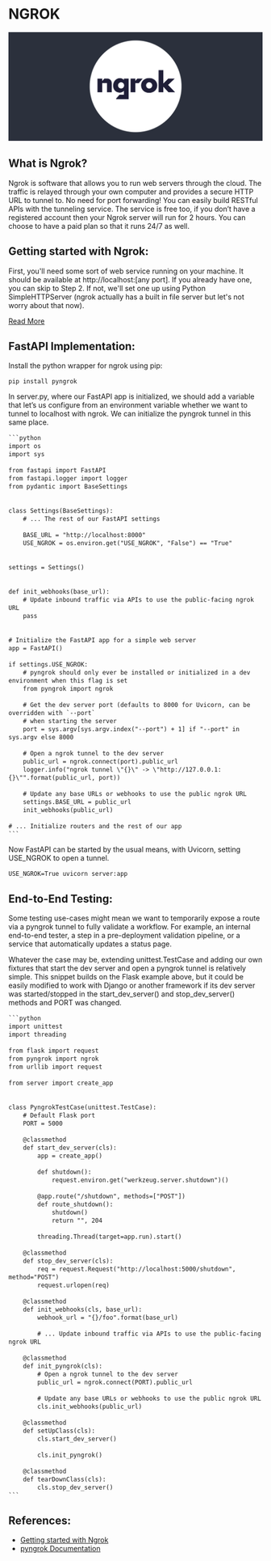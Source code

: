 # NGROK

<p align="center">
  <img src="Assets/ngrok.png" />
</p>

## What is Ngrok?
Ngrok is software that allows you to run web servers through the cloud. The traffic is relayed through your own computer and provides a secure HTTP URL to tunnel to. No need for port forwarding! You can easily build RESTful APIs with the tunneling service. The service is free too, if you don’t have a registered account then your Ngrok server will run for 2 hours. You can choose to have a paid plan so that it runs 24/7 as well.

## Getting started with Ngrok:
First, you'll need some sort of web service running on your machine. It should be available at http://localhost:[any port]. If you already have one, you can skip to Step 2. If not, we'll set one up using Python SimpleHTTPServer (ngrok actually has a built in file server but let's not worry about that now).

[Read More](https://ngrok.com/docs/getting-started)

## FastAPI Implementation:
Install the python wrapper for ngrok using pip:

    pip install pyngrok

In server.py, where our FastAPI app is initialized, we should add a variable that let’s us configure from an environment variable whether we want to tunnel to localhost with ngrok. We can initialize the pyngrok tunnel in this same place.

    ```python
    import os
    import sys

    from fastapi import FastAPI
    from fastapi.logger import logger
    from pydantic import BaseSettings


    class Settings(BaseSettings):
        # ... The rest of our FastAPI settings

        BASE_URL = "http://localhost:8000"
        USE_NGROK = os.environ.get("USE_NGROK", "False") == "True"


    settings = Settings()


    def init_webhooks(base_url):
        # Update inbound traffic via APIs to use the public-facing ngrok URL
        pass


    # Initialize the FastAPI app for a simple web server
    app = FastAPI()

    if settings.USE_NGROK:
        # pyngrok should only ever be installed or initialized in a dev environment when this flag is set
        from pyngrok import ngrok

        # Get the dev server port (defaults to 8000 for Uvicorn, can be overridden with `--port`
        # when starting the server
        port = sys.argv[sys.argv.index("--port") + 1] if "--port" in sys.argv else 8000

        # Open a ngrok tunnel to the dev server
        public_url = ngrok.connect(port).public_url
        logger.info("ngrok tunnel \"{}\" -> \"http://127.0.0.1:{}\"".format(public_url, port))

        # Update any base URLs or webhooks to use the public ngrok URL
        settings.BASE_URL = public_url
        init_webhooks(public_url)

    # ... Initialize routers and the rest of our app
    ```

Now FastAPI can be started by the usual means, with Uvicorn, setting USE_NGROK to open a tunnel.

    USE_NGROK=True uvicorn server:app


## End-to-End Testing:
Some testing use-cases might mean we want to temporarily expose a route via a pyngrok tunnel to fully validate a workflow. For example, an internal end-to-end tester, a step in a pre-deployment validation pipeline, or a service that automatically updates a status page.

Whatever the case may be, extending unittest.TestCase and adding our own fixtures that start the dev server and open a pyngrok tunnel is relatively simple. This snippet builds on the Flask example above, but it could be easily modified to work with Django or another framework if its dev server was started/stopped in the start_dev_server() and stop_dev_server() methods and PORT was changed.

    ```python
    import unittest
    import threading

    from flask import request
    from pyngrok import ngrok
    from urllib import request

    from server import create_app


    class PyngrokTestCase(unittest.TestCase):
        # Default Flask port
        PORT = 5000

        @classmethod
        def start_dev_server(cls):
            app = create_app()

            def shutdown():
                request.environ.get("werkzeug.server.shutdown")()

            @app.route("/shutdown", methods=["POST"])
            def route_shutdown():
                shutdown()
                return "", 204

            threading.Thread(target=app.run).start()

        @classmethod
        def stop_dev_server(cls):
            req = request.Request("http://localhost:5000/shutdown", method="POST")
            request.urlopen(req)

        @classmethod
        def init_webhooks(cls, base_url):
            webhook_url = "{}/foo".format(base_url)

            # ... Update inbound traffic via APIs to use the public-facing ngrok URL

        @classmethod
        def init_pyngrok(cls):
            # Open a ngrok tunnel to the dev server
            public_url = ngrok.connect(PORT).public_url

            # Update any base URLs or webhooks to use the public ngrok URL
            cls.init_webhooks(public_url)

        @classmethod
        def setUpClass(cls):
            cls.start_dev_server()

            cls.init_pyngrok()

        @classmethod
        def tearDownClass(cls):
            cls.stop_dev_server()
    ```
## References:
- [Getting started with Ngrok](https://ngrok.com/docs/getting-started)
- [pyngrok Documentation](https://pyngrok.readthedocs.io/en/latest/integrations.html#fastapi)